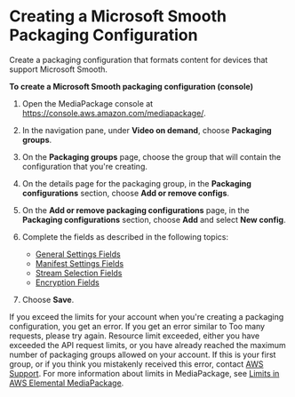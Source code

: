 # Creating a Microsoft Smooth Packaging Configuration<a name="pkg-cfig-create-mss"></a>

Create a packaging configuration that formats content for devices that support Microsoft Smooth\.

**To create a Microsoft Smooth packaging configuration \(console\)**

1. Open the MediaPackage console at [https://console\.aws\.amazon\.com/mediapackage/](https://console.aws.amazon.com/mediapackage/)\.

1. In the navigation pane, under **Video on demand**, choose **Packaging groups**\.

1. On the **Packaging groups** page, choose the group that will contain the configuration that you're creating\.

1. On the details page for the packaging group, in the **Packaging configurations** section, choose **Add or remove configs**\.

1. On the **Add or remove packaging configurations** page, in the **Packaging configurations** section, choose **Add** and select **New config**\.

1. Complete the fields as described in the following topics:
   + [General Settings Fields](cfigs-mss-new.md)
   + [Manifest Settings Fields](cfigs-mss-manset.md)
   + [Stream Selection Fields](cfigs-mss-include-streams.md)
   + [Encryption Fields](cfigs-mss-encryption.md)

1. Choose **Save**\.

If you exceed the limits for your account when you're creating a packaging configuration, you get an error\. If you get an error similar to Too many requests, please try again\. Resource limit exceeded, either you have exceeded the API request limits, or you have already reached the maximum number of packaging groups allowed on your account\. If this is your first group, or if you think you mistakenly received this error, contact [AWS Support](https://aws.amazon.com/support)\. For more information about limits in MediaPackage, see [Limits in AWS Elemental MediaPackage](limits.md)\.
